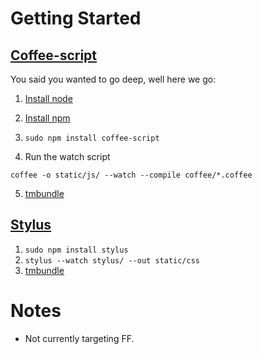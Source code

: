 Getting Started
===============

[Coffee-script][1]
------------------

You said you wanted to go deep, well here we go:

1. [Install node][2]

2. [Install npm][3]

3. `sudo npm install coffee-script`

4. Run the watch script

  `coffee -o static/js/ --watch --compile coffee/*.coffee`

5. [tmbundle](5)

[Stylus][4]
-----------

1. `sudo npm install stylus`
2. `stylus --watch stylus/ --out static/css`
3. [tmbundle][6]

Notes
=====

* Not currently targeting FF.



[1]: http://jashkenas.github.com/coffee-script/
[2]: http://nodejs.org/#download
[3]: https://github.com/isaacs/npm
[4]: http://learnboost.github.com/stylus/
[5]: https://github.com/jashkenas/coffee-script-tmbundle
[6]: https://github.com/LearnBoost/stylus/tree/master/editors